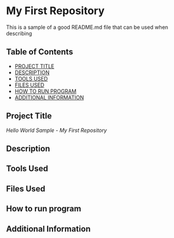 # My First Repository
This is a sample of a good README.md file that can be used when describing 

## Table of Contents

- [PROJECT TITLE](#Project-Title)
- [DESCRIPTION](#Description)
- [TOOLS USED](#Tools-Used)
- [FILES USED](#files-used)
- [HOW TO RUN PROGRAM](#How-to-run-program)
- [ADDITIONAL INFORMATION](#additional-information)

## Project Title
*Hello World Sample - My First Repository*

## Description


## Tools Used


## Files Used


## How to run program


## Additional Information
